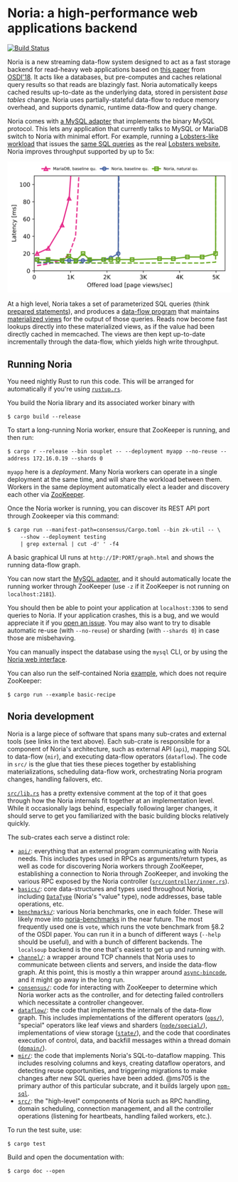 # Noria: a high-performance web applications backend

[![Build Status](https://travis-ci.org/mit-pdos/noria.svg?branch=master)](https://travis-ci.org/mit-pdos/noria)

Noria is a new streaming data-flow system designed to act as a fast
storage backend for read-heavy web applications based on [this
paper](https://jon.tsp.io/papers/osdi18-noria.pdf) from
[OSDI'18](https://www.usenix.org/conference/osdi18/presentation/gjengset).
It acts like a databases, but pre-computes and caches relational query
results so that reads are blazingly fast. Noria automatically keeps cached
results up-to-date as the underlying data, stored in persistent _base
tables_ change. Noria uses partially-stateful data-flow to reduce memory
overhead, and supports dynamic, runtime data-flow and query change.

Noria comes with [a MySQL
adapter](https://github.com/mit-pdos/noria-mysql) that implements the
binary MySQL protocol. This lets any application that currently talks to
MySQL or MariaDB switch to Noria with minimal effort. For example,
running a [Lobsters-like workload](https://github.com/jonhoo/trawler)
that issues the [same SQL
queries](https://github.com/mit-pdos/soup-benchmarks/tree/master/lobsters/mysql)
as the real [Lobsters website](https://lobste.rs), Noria improves
throughput supported by up to 5x:

![Noria speeds up Lobsters queries by 5x](lobsters-perf.svg)

At a high level, Noria takes a set of parameterized SQL queries (think
[prepared
statements](https://en.wikipedia.org/wiki/Prepared_statement)), and
produces a [data-flow program](https://en.wikipedia.org/wiki/Dataflow)
that maintains [materialized
views](https://en.wikipedia.org/wiki/Materialized_view) for the output
of those queries. Reads now become fast lookups directly into these
materialized views, as if the value had been directly cached in
memcached. The views are then kept up-to-date incrementally through the
data-flow, which yields high write throughput.

## Running Noria

You need nightly Rust to run this code. This will be arranged for
automatically if you're using [`rustup.rs`](https://rustup.rs/).

You build the Noria library and its associated worker binary with
```console
$ cargo build --release
```

To start a long-running Noria worker, ensure that ZooKeeper is running,
and then run:
```console
$ cargo r --release --bin souplet -- --deployment myapp --no-reuse --address 172.16.0.19 --shards 0
```

`myapp` here is a _deployment_. Many Noria workers can operate in a
single deployment at the same time, and will share the workload between
them. Workers in the same deployment automatically elect a leader and
discovery each other via [ZooKeeper](http://zookeeper.apache.org/).

Once the Noria worker is running, you can discover its REST API port
through Zookeeper via this command:
```console
$ cargo run --manifest-path=consensus/Cargo.toml --bin zk-util -- \
    --show --deployment testing
    | grep external | cut -d' ' -f4
```

A basic graphical UI runs at `http://IP:PORT/graph.html` and shows
the running data-flow graph.

You can now start the [MySQL
adapter](https://github.com/mit-pdos/noria-mysql), and it should
automatically locate the running worker through ZooKeeper (use `-z` if
it ZooKeeper is not running on `localhost:2181`).

You should then be able to point your application at `localhost:3306` to
send queries to Noria. If your application crashes, this is a bug, and
we would appreciate it if you [open an
issue](https://github.com/mit-pdos/noria/issues). You may also want to
try to disable automatic re-use (with `--no-reuse`) or sharding (with
`--shards 0`) in case those are misbehaving.

You can manually inspect the database using the `mysql` CLI, or by
using the [Noria web interface](https://github.com/mit-pdos/noria-ui).

You can also run the self-contained Noria
[example](examples/basic-recipe.rs), which does not require ZooKeeper:
```console
$ cargo run --example basic-recipe
```

## Noria development

Noria is a large piece of software that spans many sub-crates and
external tools (see links in the text above). Each sub-crate is
responsible for a component of Noria's architecture, such as external
API (`api`), mapping SQL to data-flow (`mir`), and executing data-flow
operators (`dataflow`). The code in `src/` is the glue that ties these
pieces together by establishing materializations, scheduling data-flow
work, orchestrating Noria program changes, handling failovers, etc.

[`src/lib.rs`](src/lib.rs) has a pretty extensive comment at the top of
it that goes through how the Noria internals fit together at an
implementation level. While it occasionally lags behind, especially
following larger changes, it should serve to get you familiarized with
the basic building blocks relatively quickly.

The sub-crates each serve a distinct role:

 - [`api/`](api/): everything that an external program communicating
   with Noria needs. This includes types used in RPCs as
   arguments/return types, as well as code for discovering Noria workers
   through ZooKeeper, establishing a connection to Noria through
   ZooKeeper, and invoking the various RPC exposed by the Noria
   controller ([`src/controller/inner.rs`](src/controller/inner.rs)).
 - [`basics/`](basics/): core data-structures and types used throughout
   Noria, including [`DataType`](basics/src/data.rs) (Noria's "value"
   type), node addresses, base table operations, etc.
 - [`benchmarks/`](benchmarks/): various Noria benchmarks, one in each
   folder. These will likely move into
   [noria-benchmarks](https://github.com/mit-pdos/noria-benchmarks) in
   the near future. The most frequently used one is `vote`, which runs
   the vote benchmark from §8.2 of the OSDI paper. You can run it in a
   bunch of different ways (`--help` should be useful), and with a bunch
   of different backends. The `localsoup` backend is the one that's easiest
   to get up and running with.
 - [`channel/`](channel/): a wrapper around TCP channels that Noria uses
   to communicate between clients and servers, and inside the data-flow
   graph. At this point, this is mostly a thin wrapper around
   [`async-bincode`](https://docs.rs/async-bincode/), and it might go
   away in the long run.
 - [`consensus/`](consensus/): code for interacting with ZooKeeper to
   determine which Noria worker acts as the controller, and for
   detecting failed controllers which necessitate a controller
   changeover.
 - [`dataflow/`](dataflow/): the code that implements the internals of
   the data-flow graph. This includes implementations of the different
   operators ([`ops/`](dataflow/src/ops/)), "special" operators like
   leaf views and sharders
   ([`node/special/`](dataflow/src/node/special/)), implementations of
   view storage ([`state/`](dataflow/src/state/)), and the code that
   coordinates execution of control, data, and backfill messages within
   a thread domain ([`domain/`](dataflow/src/domain/)).
 - [`mir/`](mir/): the code that implements Noria's SQL-to-dataflow
   mapping. This includes resolving columns and keys, creating dataflow
   operators, and detecting reuse opportunities, and triggering
   migrations to make changes after new SQL queries have been added.
   @ms705 is the primary author of this particular subcrate, and it
   builds largely upon [`nom-sql`](https://docs.rs/nom-sql/).
 - [`src/`](src/): the "high-level" components of Noria such as RPC
   handling, domain scheduling, connection management, and all the
   controller operations (listening for heartbeats, handling failed
   workers, etc.).

To run the test suite, use:
```console
$ cargo test
```

Build and open the documentation with:
```console
$ cargo doc --open
```
